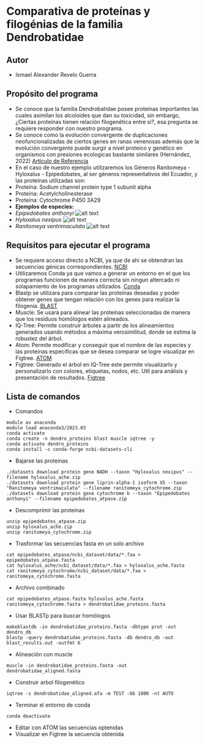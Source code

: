 # Comparativa de proteínas y filogénias de la familia Dendrobatidae
## Autor
* Ismael Alexander Revelo Guerra
## Propósito del programa
* Se conoce que la familia Dendrobatidae posee proteínas importantes las cuales asimilan los alcoloides que dan su toxicidad, sin embargo, ¿Ciertas proteínas tienen relación filogenética entre si?, esa pregunta se requiere responder con nuestro programa.
* Se conoce como la evolución convergente de duplicaciones neofuncionalizadas de ciertos genes en ranas venenosas además que la evolución convergente puede surgir a nivel proteico y genético en organismos con presiones ecologicas bastante similares (Hernández, 2022)
[Artículo de Referencia](https://hdl.handle.net/1992/58167)
* En el caso de nuestro ejemplo utilizaremos los Géneros Ranitomeya - Hyloxalus - Epipedobates, al ser géneros representativos del Ecuador, y las proteinas utilizadas son:
* Proteína: Sodium channel protein type 1 subunit alpha
* Proteína: Acetylcholinesterase
* Proteína: Cytochrome P450 3A29
* **Ejemplos de especies:**
* *Epipedobates anthonyi*
![alt text](https://multimedia20stg.blob.core.windows.net/especies/104_0455.jpg)
 * *Hyloxalus nexipus*
![alt text](https://multimedia20stg.blob.core.windows.net/especies/RanasSurOrienteEne2004%20012.jpg)
* *Ranitomeya ventrimaculata*
![alt text](https://multimedia20stg.blob.core.windows.net/especies/20120414_28401.jpg)
## Requisitos para ejecutar el programa
* Se requiere acceso directo a NCBI, ya que de ahi se obtendran las secuencias génicas correspondientes.
[NCBI](https://www.ncbi.nlm.nih.gov/)
* Utilizaremos Conda ya que vamos a generar un entorno en el que los programas funcionen de manera correcta sin ningun altercado ni solapamiento de los programas utilizados.
[Conda](https://anaconda.org/anaconda/conda)
* Blastp se utilizara para comparar las proteínas deseadas y poder obtener genes que tengan relación con los genes para realizar la filogenia.
[BLAST](https://blast.ncbi.nlm.nih.gov/Blast.cgi)
* Muscle: Se usará para alinear las proteínas seleccionadas de manera que los residuos homólogos estén alineados.
* IQ-Tree: Permite construir árboles a partir de los alineamientos generados usando métodos a máxima verosimilitud, donde se estima la robustez del árbol.
* Atom: Permite modificar y conseguir que el nombre de las especies y las proteínas específicas que se desea comparar se logre visualizar en Figtree.
[ATOM](https://atom-editor.cc/)
* Figtree: Generado el árbol en IQ-Tree este permite visualizarlo y personalizarlo con colores, etiquetas, nodos, etc. Util para análisis y presentación de resultados.
[Figtree](http://tree.bio.ed.ac.uk/software/figtree/)
## Lista de comandos
* Comandos
```
module av anaconda
module load anaconda3/2023.03
conda activate
conda create -n dendro_proteins blast muscle iqtree -y
conda activate dendro_proteins
conda install -c conda-forge ncbi-datasets-cli
```
* Bajarse las proteinas
```
./datasets download protein gene NADH --taxon "Hyloxalus nexipus" --filename hyloxalus_ache.zip
./datasets download protein gene liprin-alpha-1 isoform X5 --taxon "Ranitomeya ventrimaculata" --filename ranitomeya_cytochrome.zip
./datasets download protein gene cytochrome b --taxon "Epipedobates anthonyi" --filename epipedobates_atpase.zip
```
* Descomprimir las proteínas
```
unzip epipedobates_atpase.zip
unzip hyloxalus_ache.zip
unzip ranitomeya_cytochrome.zip
```
* Trasformar las secuencias fasta en un solo archivo
```
cat epipedobates_atpase/ncbi_dataset/data/*.faa > epipedobates_atpase.fasta
cat hyloxalus_ache/ncbi_dataset/data/*.faa > hyloxalus_ache.fasta
cat ranitomeya_cytochrome/ncbi_dataset/data/*.faa > ranitomeya_cytochrome.fasta
```
* Archivo combinado
```
cat epipedobates_atpase.fasta hyloxalus_ache.fasta ranitomeya_cytochrome.fasta > dendrobatidae_proteins.fasta
```
* Usar BLASTp para buscar homólogos
```
makeblastdb -in dendrobatidae_proteins.fasta -dbtype prot -out dendro_db
blastp -query dendrobatidae_proteins.fasta -db dendro_db -out blast_results.out -outfmt 6
```
* Alineación con muscle
```
muscle -in dendrobatidae_proteins.fasta -out dendrobatidae_aligned.fasta
```
* Construir arbol filogenético
```
iqtree -s dendrobatidae_aligned.afa -m TEST -bb 1000 -nt AUTO
```
* Terminar el entorno de conda
```
conda deactivate
```
* Editar con ATOM las secuencias optenidas
* Visualizar en Figtree la secuencia obtenida
